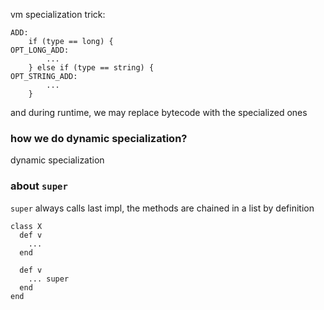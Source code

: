 vm specialization trick:

    ADD:
        if (type == long) {
    OPT_LONG_ADD:
            ...
        } else if (type == string) {
    OPT_STRING_ADD:
            ...
        }

and during runtime, we may replace bytecode with the specialized ones

### how we do dynamic specialization?

dynamic specialization

### about `super`

`super` always calls last impl, the methods are chained in a list by definition

    class X
      def v
        ...
      end

      def v
        ... super
      end
    end
